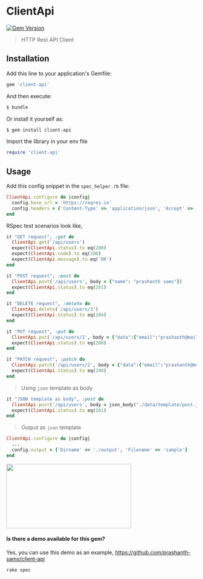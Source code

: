 # ClientApi

[![Gem Version](https://badge.fury.io/rb/client-api.svg)](http://badge.fury.io/rb/client-api)
> HTTP Rest API Client

## Installation

Add this line to your application's Gemfile:

```ruby
gem 'client-api'
```

And then execute:
```bash
$ bundle
```

Or install it yourself as:
```bash
$ gem install client-api
```   

Import the library in your env file
```ruby
require 'client-api'
```

## Usage

Add this config snippet in the `spec_helper.rb` file:
```ruby
ClientApi.configure do |config|
  config.base_url = 'https://reqres.in'
  config.headers = {'Content-Type' => 'application/json', 'Accept' => 'application/json'}
end
```

RSpec test scenarios look like,
```ruby
it "GET request", :get do
  ClientApi.get('/api/users')
  expect(ClientApi.status).to eq(200)
  expect(ClientApi.code).to eq(200)
  expect(ClientApi.message).to eq('OK')
end

it "POST request", :post do
  ClientApi.post('/api/users', body = {"name": "prashanth sams"})
  expect(ClientApi.status).to eq(201)
end

it "DELETE request", :delete do
  ClientApi.delete('/api/users/3')
  expect(ClientApi.status).to eq(204)
end

it "PUT request", :put do
  ClientApi.put('/api/users/2', body = {"data":{"email":"prashanth@mail.com","first_name":"Prashanth","last_name":"Sams"}})
  expect(ClientApi.status).to eq(200)
end

it "PATCH request", :patch do
  ClientApi.patch('/api/users/2', body = {"data":{"email":"prashanth@mail.com","first_name":"Prashanth","last_name":"Sams"}})
  expect(ClientApi.status).to eq(200)
end
```

> Using `json` template as body
```ruby
it "JSON template as body", :post do
  ClientApi.post('/api/users', body = json_body("./data/template/post.json"))
  expect(ClientApi.status).to eq(201)
end
```

> Output as `json` template 

```ruby
ClientApi.configure do |config|
  ...
  config.output = {'Dirname' => './output', 'Filename' => 'sample'}
end
```

<img src="https://i.imgur.com/j21B9gC.png" height="170" width="330"> 

#### Is there a demo available for this gem?
Yes, you can use this demo as an example, https://github.com/prashanth-sams/client-api
```
rake spec
```